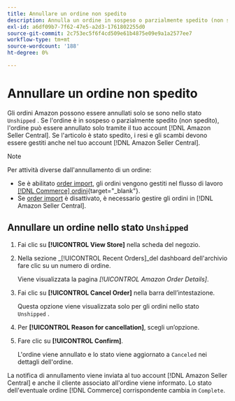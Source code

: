 ```yaml
---
title: Annullare un ordine non spedito
description: Annulla un ordine in sospeso o parzialmente spedito (non spedito) tramite il tuo account Amazon [!DNL Seller Central] .
exl-id: a6df09b7-7f62-47e5-a2d3-1761802255d0
source-git-commit: 2c753ec5f6f4cd509e61b4875e09e9a1a2577ee7
workflow-type: tm+mt
source-wordcount: '188'
ht-degree: 0%

---
```


# Annullare un ordine non spedito

Gli ordini Amazon possono essere annullati solo se sono nello stato `Unshipped` . Se l&#39;ordine è in sospeso o parzialmente spedito (non spedito), l&#39;ordine può essere annullato solo tramite il tuo account [!DNL Amazon Seller Central]. Se l&#39;articolo è stato spedito, i resi e gli scambi devono essere gestiti anche nel tuo account [!DNL Amazon Seller Central].

>[!NOTE]
>
>Per attività diverse dall&#39;annullamento di un ordine:
>
>- Se è abilitato [order import](./order-settings.md), gli ordini vengono gestiti nel flusso di lavoro [[!DNL Commerce] ordini](https://docs.magento.com/user-guide/sales/orders.html){target=&quot;_blank&quot;}.
>- Se [order import](./order-settings.md) è disattivato, è necessario gestire gli ordini in [!DNL Amazon Seller Central].


## Annullare un ordine nello stato `Unshipped`

1. Fai clic su **[!UICONTROL View Store]** nella scheda del negozio.

1. Nella sezione _[!UICONTROL Recent Orders]_del dashboard dell&#39;archivio fare clic su un numero di ordine.

   Viene visualizzata la pagina _[!UICONTROL Amazon Order Details]_.

1. Fai clic su **[!UICONTROL Cancel Order]** nella barra dell’intestazione.

   Questa opzione viene visualizzata solo per gli ordini nello stato `Unshipped` .

1. Per **[!UICONTROL Reason for cancellation]**, scegli un’opzione.

1. Fare clic su **[!UICONTROL Confirm]**.

   L&#39;ordine viene annullato e lo stato viene aggiornato a `Canceled` nei dettagli dell&#39;ordine.

La notifica di annullamento viene inviata al tuo account [!DNL Amazon Seller Central] e anche il cliente associato all&#39;ordine viene informato. Lo stato dell&#39;eventuale ordine [!DNL Commerce] corrispondente cambia in `Complete`.
